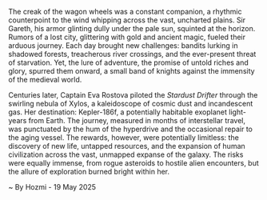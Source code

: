 
The creak of the wagon wheels was a constant companion, a rhythmic counterpoint to the wind whipping across the vast, uncharted plains.  Sir Gareth, his armor glinting dully under the pale sun, squinted at the horizon.  Rumors of a lost city, glittering with gold and ancient magic, fueled their arduous journey.  Each day brought new challenges: bandits lurking in shadowed forests, treacherous river crossings, and the ever-present threat of starvation. Yet, the lure of adventure, the promise of untold riches and glory, spurred them onward, a small band of knights against the immensity of the medieval world.

Centuries later, Captain Eva Rostova piloted the *Stardust Drifter* through the swirling nebula of Xylos, a kaleidoscope of cosmic dust and incandescent gas. Her destination: Kepler-186f, a potentially habitable exoplanet light-years from Earth.  The journey, measured in months of interstellar travel, was punctuated by the hum of the hyperdrive and the occasional repair to the aging vessel.  The rewards, however, were potentially limitless: the discovery of new life, untapped resources, and the expansion of human civilization across the vast, unmapped expanse of the galaxy. The risks were equally immense, from rogue asteroids to hostile alien encounters, but the allure of exploration burned bright within her.

~ By Hozmi - 19 May 2025
